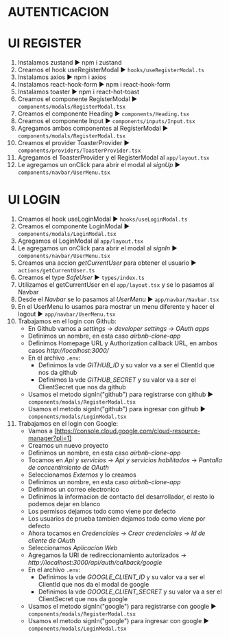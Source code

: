 # AUTENTICACION
# UI REGISTER
1. Instalamos zustand ► npm i zustand
2. Creamos el hook useRegisterModal ► `hooks/useRegisterModal.ts`
3. Instalamos axios ► npm i axios
4. Instalamos react-hook-form ► npm i react-hook-form
5. Instalamos toaster ► npm i react-hot-toast
6. Creamos el componente RegisterModal ► `components/modals/RegisterModal.tsx`
7. Creamos el componente Heading ► `components/Heading.tsx`
8. Creamos el componente Input ► `components/inputs/Input.tsx`
9. Agregamos ambos componentes al RegisterModal ► `components/modals/RegisterModal.tsx`
10. Creamos el provider ToasterProvider ► `components/providers/ToasterProvider.tsx`
11. Agregamos el ToasterProvider y el RegisterModal al `app/layout.tsx`
12. Le agregamos un onClick para abrir el modal al *signUp* ► `components/navbar/UserMenu.tsx`

# UI LOGIN
1. Creamos el hook useLoginModal ► `hooks/useLoginModal.ts`
2. Creamos el componente LoginModal ► `components/modals/LoginModal.tsx`
3. Agregamos el LoginModal al `app/layout.tsx`
4. Le agregamos un onClick para abrir el modal al *signIn* ► `components/navbar/UserMenu.tsx`
5. Creamos una accion *getCurrentUser* para obtener el usuario ► `actions/getCurrentUser.ts`
6. Creamos el type *SafeUser* ► `types/index.ts`
7. Utilizamos el getCurrentUser en el `app/layout.tsx` y se lo pasamos al Navbar
8. Desde el *Navbar* se lo pasamos al *UserMenu* ► `app/navbar/Navbar.tsx`
9. En el UserMenu lo usamos para mostrar un menu diferente y hacer el logout ► `app/navbar/UserMenu.tsx`
10. Trabajamos en el login con Github:
    - En Github vamos a *settings* → *developer settings* → *OAuth apps*
    - Definimos un nombre, en esta caso *airbnb-clone-app*
    - Definimos Homepage URL y Authorization callback URL, en ambos casos *http://localhost:3000/*
    - En el archivo `.env`:
      - Definimos la vde *GITHUB_ID* y su valor va a ser el ClientId que nos da github
      - Definimos la vde *GITHUB_SECRET* y su valor va a ser el ClientSecret que nos da github
    - Usamos el metodo signIn("github") para registrarse con github ► `components/modals/RegisterModal.tsx`
    - Usamos el metodo signIn("github") para ingresar con github ► `components/modals/LoginModal.tsx`
11. Trabajamos en el login con Google:
    - Vamos a [https://console.cloud.google.com/cloud-resource-manager?pli=1]
    - Creamos un nuevo proyecto
    - Definimos un nombre, en esta caso *airbnb-clone-app*
    - Tocamos en *Api y servicios* → *Api y servicios habilitados* → *Pantalla de concentimiento de OAuth*
    - Seleccionamos *Externos* y lo creamos
    - Definimos un nombre, en esta caso *airbnb-clone-app*
    - Definimos un correo electronico
    - Definimos la informacion de contacto del desarrollador, el resto lo podemos dejar en blanco
    - Los permisos dejamos todo como viene por defecto
    - Los usuarios de prueba tambien dejamos todo como viene por defecto
    - Ahora tocamos en *Credenciales* → *Crear credenciales* → *Id de cliente de OAuth*
    - Seleccionamos *Aplicacion Web*
    - Agregamos la URI de redireccionamiento autorizados → *http://localhost:3000/api/auth/callback/google*
    - En el archivo `.env`:
      - Definimos la vde *GOOGLE_CLIENT_ID* y su valor va a ser el ClientId que nos da el modal de google
      - Definimos la vde *GOOGLE_CLIENT_SECRET* y su valor va a ser el ClientSecret que nos da google
    - Usamos el metodo signIn("google") para registrarse con google ► `components/modals/RegisterModal.tsx`
    - Usamos el metodo signIn("google") para ingresar con google ► `components/modals/LoginModal.tsx`
